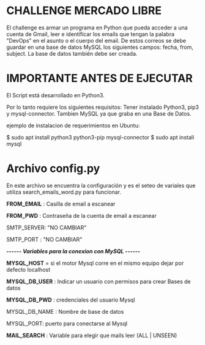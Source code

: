 # CHALLENGE MERCADO LIBRE

El challenge es armar un programa en Python que pueda acceder a una cuenta de Gmail, leer e identificar los emails que tengan la
palabra "DevOps" en el asunto o el cuerpo del email.
De estos correos se debe guardar en una base de datos MySQL los siguientes campos: fecha, from, subject.
La base de datos también debe ser creada.



# IMPORTANTE ANTES DE EJECUTAR 
El Script está desarrollado en Python3.

Por lo tanto requiere los siguientes requisitos:
Tener instalado Python3, pip3 y mysql-connector. Tambien MySQL ya que graba en una Base de Datos.

ejemplo de instalacion de requerimientos en Ubuntu:

$ sudo apt install python3 python3-pip mysql-connector
$ sudo apt install mysql


# Archivo config.py
En este archivo se encuentra la configuración y es el seteo de variales que utiliza search_emails_word.py para funcionar.

<b>FROM_EMAIL</b> : Casilla de email a escanear

<b>FROM_PWD</b>   : Contraseña de la cuenta de email a escanear

SMTP_SERVER: "NO CAMBIAR"

SMTP_PORT  : "NO CAMBIAR"


<b> <i>------ Variables para la conexion con MySQL ------</i> </b>

<b>MYSQL_HOST</b> = si el motor Mysql corre en el mismo equipo dejar por defecto localhost

<b>MYSQL_DB_USER</b> : Indicar un usuario con permisos para crear Bases de datos

<b>MYSQL_DB_PWD</b> : credenciales del usuario Mysql

MYSQL_DB_NAME : Nombre de base de datos

MYSQL_PORT: puerto para conectarse al Mysql

<b>MAIL_SEARCH</b> : Variable para elegir que mails leer (ALL | UNSEEN)
